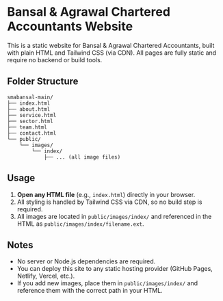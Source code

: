 # Bansal & Agrawal Chartered Accountants Website

This is a static website for Bansal & Agrawal Chartered Accountants, built with plain HTML and Tailwind CSS (via CDN). All pages are fully static and require no backend or build tools.

## Folder Structure

```
smabansal-main/
├── index.html
├── about.html
├── service.html
├── sector.html
├── team.html
├── contact.html
└── public/
    └── images/
        └── index/
            ├── ... (all image files)
```

## Usage

1. **Open any HTML file** (e.g., `index.html`) directly in your browser.
2. All styling is handled by Tailwind CSS via CDN, so no build step is required.
3. All images are located in `public/images/index/` and referenced in the HTML as `public/images/index/filename.ext`.

## Notes
- No server or Node.js dependencies are required.
- You can deploy this site to any static hosting provider (GitHub Pages, Netlify, Vercel, etc.).
- If you add new images, place them in `public/images/index/` and reference them with the correct path in your HTML. 